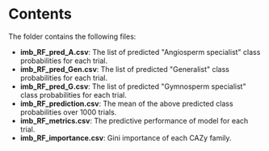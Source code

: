 # Contents
The folder contains the following files:
* **imb_RF_pred_A.csv**: The list of predicted "Angiosperm specialist" class probabilities for each trial.
* **imb_RF_pred_Gen.csv**: The list of predicted "Generalist" class probabilities for each trial.
* **imb_RF_pred_G.csv**: The list of predicted "Gymnosperm specialist" class probabilities for each trial.
* **imb_RF_prediction.csv**: The mean of the above predicted class probabilities over 1000 trials.
* **imb_RF_metrics.csv**: The predictive performance of model for each trial.
* **imb_RF_importance.csv**: Gini importance of each CAZy family.
